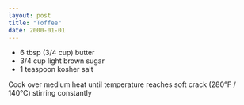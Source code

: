 ```yaml
---
layout: post
title: "Toffee"
date: 2000-01-01
---
```


- 6 tbsp (3/4 cup) butter
- 3/4 cup light brown sugar
- 1 teaspoon kosher salt

Cook over medium heat until temperature reaches soft crack (280°F / 140°C) stirring constantly